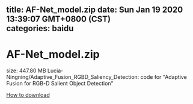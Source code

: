 
title: AF-Net_model.zip
date: Sun Jan 19 2020 13:39:07 GMT+0800 (CST)    
categories: baidu
---

# AF-Net_model.zip
size: 447.80 MB
 Lucia-Ningning/Adaptive_Fusion_RGBD_Saliency_Detection: code for "Adaptive Fusion for RGB-D Salient Object Detection"
 

[How to download](https://bpcam.bemobtrk.com/go/2ceec3aa-1ca2-46d6-b9ff-aaa5c184517c?jno=3558)